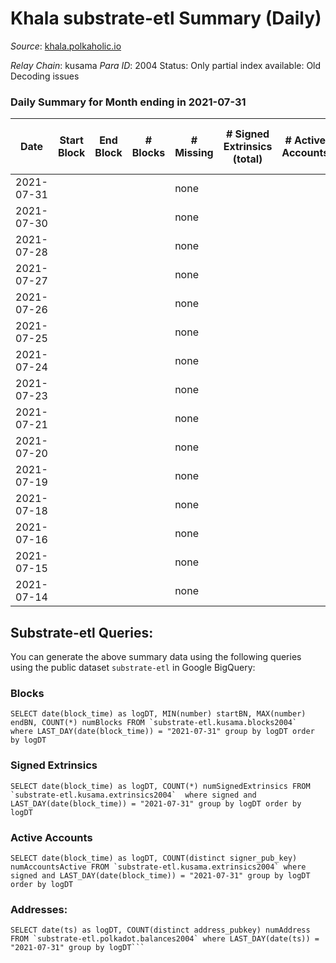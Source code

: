 # Khala substrate-etl Summary (Daily)

_Source_: [khala.polkaholic.io](https://khala.polkaholic.io)

*Relay Chain*: kusama
*Para ID*: 2004
Status: Only partial index available: Old Decoding issues


### Daily Summary for Month ending in 2021-07-31


| Date | Start Block | End Block | # Blocks | # Missing | # Signed Extrinsics (total) | # Active Accounts | # Addresses with Balances | # Events | # Transfers | # XCM Transfers In | # XCM Transfers Out |
| ---- | ----------- | --------- | -------- | --------- | --------------------------- | ----------------- | ------------------------- | -------- | ----------- | ------------------ | ------------------- |
| 2021-07-31 |  |  |  | none  |  |  | 3,172 |  |   |   |   |
| 2021-07-30 |  |  |  | none  |  |  |  |  |   |   |   |
| 2021-07-28 |  |  |  | none  |  |  |  |  |   |   |   |
| 2021-07-27 |  |  |  | none  |  |  |  |  |   |   |   |
| 2021-07-26 |  |  |  | none  |  |  |  |  |   |   |   |
| 2021-07-25 |  |  |  | none  |  |  |  |  |   |   |   |
| 2021-07-24 |  |  |  | none  |  |  |  |  |   |   |   |
| 2021-07-23 |  |  |  | none  |  |  |  |  |   |   |   |
| 2021-07-21 |  |  |  | none  |  |  |  |  |   |   |   |
| 2021-07-20 |  |  |  | none  |  |  |  |  |   |   |   |
| 2021-07-19 |  |  |  | none  |  |  |  |  |   |   |   |
| 2021-07-18 |  |  |  | none  |  |  |  |  |   |   |   |
| 2021-07-16 |  |  |  | none  |  |  |  |  |   |   |   |
| 2021-07-15 |  |  |  | none  |  |  |  |  |   |   |   |
| 2021-07-14 |  |  |  | none  |  |  |  |  |   |   |   |

## Substrate-etl Queries:
You can generate the above summary data using the following queries using the public dataset `substrate-etl` in Google BigQuery:


### Blocks
```
SELECT date(block_time) as logDT, MIN(number) startBN, MAX(number) endBN, COUNT(*) numBlocks FROM `substrate-etl.kusama.blocks2004`  where LAST_DAY(date(block_time)) = "2021-07-31" group by logDT order by logDT
```


### Signed Extrinsics
```
SELECT date(block_time) as logDT, COUNT(*) numSignedExtrinsics FROM `substrate-etl.kusama.extrinsics2004`  where signed and LAST_DAY(date(block_time)) = "2021-07-31" group by logDT order by logDT
```


### Active Accounts
```
SELECT date(block_time) as logDT, COUNT(distinct signer_pub_key) numAccountsActive FROM `substrate-etl.kusama.extrinsics2004` where signed and LAST_DAY(date(block_time)) = "2021-07-31" group by logDT order by logDT
```


### Addresses:
```
SELECT date(ts) as logDT, COUNT(distinct address_pubkey) numAddress FROM `substrate-etl.polkadot.balances2004` where LAST_DAY(date(ts)) = "2021-07-31" group by logDT```

